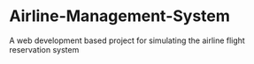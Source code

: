 # Airline-Management-System
A web development based project for simulating the airline flight reservation system
